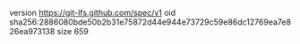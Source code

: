version https://git-lfs.github.com/spec/v1
oid sha256:2886080bde50b2b31e75872d44e944e73729c59e86dc12769ea7e826ea973138
size 659
